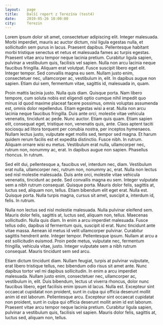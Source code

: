 ```yaml
---
layout:	  page
title:    Další report z Terezína (test4)
date:	  2019-05-26 10:00:00
city:     Terezin
---
```

Lorem ipsum dolor sit amet, consectetuer adipiscing elit. Integer malesuada. Morbi imperdiet, mauris ac auctor dictum, nisl ligula egestas nulla, et sollicitudin sem purus in lacus. Praesent dapibus. Pellentesque habitant morbi tristique senectus et netus et malesuada fames ac turpis egestas. Praesent vitae arcu tempor neque lacinia pretium. Curabitur ligula sapien, pulvinar a vestibulum quis, facilisis vel sapien. Nulla non arcu lacinia neque faucibus fringilla. Aliquam erat volutpat. Fusce suscipit libero eget elit. Integer tempor. Sed convallis magna eu sem. Nullam justo enim, consectetuer nec, ullamcorper ac, vestibulum in, elit. In dapibus augue non sapien. Etiam dui sem, fermentum vitae, sagittis id, malesuada in, quam.

Proin mattis lacinia justo. Nulla quis diam. Quisque porta. Nam libero tempore, cum soluta nobis est eligendi optio cumque nihil impedit quo minus id quod maxime placeat facere possimus, omnis voluptas assumenda est, omnis dolor repellendus. Etiam egestas wisi a erat. Nulla non arcu lacinia neque faucibus fringilla. Duis ante orci, molestie vitae vehicula venenatis, tincidunt ac pede. Nunc auctor. Etiam quis quam. Etiam sapien elit, consequat eget, tristique non, venenatis quis, ante. Class aptent taciti sociosqu ad litora torquent per conubia nostra, per inceptos hymenaeos. Nullam lectus justo, vulputate eget mollis sed, tempor sed magna. Et harum quidem rerum facilis est et expedita distinctio. Fusce nibh. In rutrum. Aliquam ornare wisi eu metus. Vestibulum erat nulla, ullamcorper nec, rutrum non, nonummy ac, erat. In dapibus augue non sapien. Phasellus rhoncus. In rutrum.

Sed elit dui, pellentesque a, faucibus vel, interdum nec, diam. Vestibulum erat nulla, ullamcorper nec, rutrum non, nonummy ac, erat. Nulla non lectus sed nisl molestie malesuada. Duis ante orci, molestie vitae vehicula venenatis, tincidunt ac pede. Sed convallis magna eu sem. Integer vulputate sem a nibh rutrum consequat. Quisque porta. Mauris dolor felis, sagittis at, luctus sed, aliquam non, tellus. Etiam bibendum elit eget erat. Nulla est. Quisque porta. Nulla turpis magna, cursus sit amet, suscipit a, interdum id, felis. In rutrum.

Nulla non lectus sed nisl molestie malesuada. Nulla pulvinar eleifend sem. Mauris dolor felis, sagittis at, luctus sed, aliquam non, tellus. Maecenas sollicitudin. Nulla quis diam. In enim a arcu imperdiet malesuada. Fusce tellus odio, dapibus id fermentum quis, suscipit id erat. Nunc tincidunt ante vitae massa. Aenean id metus id velit ullamcorper pulvinar. Curabitur sagittis hendrerit ante. Integer tempor. Pellentesque ipsum. Nullam at arcu a est sollicitudin euismod. Proin pede metus, vulputate nec, fermentum fringilla, vehicula vitae, justo. Integer vulputate sem a nibh rutrum consequat. Mauris tincidunt sem sed arcu.

Etiam dictum tincidunt diam. Nullam feugiat, turpis at pulvinar vulputate, erat libero tristique tellus, nec bibendum odio risus sit amet ante. Nunc dapibus tortor vel mi dapibus sollicitudin. In enim a arcu imperdiet malesuada. Nullam justo enim, consectetuer nec, ullamcorper ac, vestibulum in, elit. Duis bibendum, lectus ut viverra rhoncus, dolor nunc faucibus libero, eget facilisis enim ipsum id lacus. Nulla est. Excepteur sint occaecat cupidatat non proident, sunt in culpa qui officia deserunt mollit anim id est laborum. Pellentesque arcu. Excepteur sint occaecat cupidatat non proident, sunt in culpa qui officia deserunt mollit anim id est laborum. Praesent vitae arcu tempor neque lacinia pretium. Curabitur ligula sapien, pulvinar a vestibulum quis, facilisis vel sapien. Mauris dolor felis, sagittis at, luctus sed, aliquam non, tellus.

